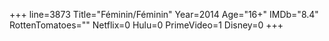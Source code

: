 +++
line=3873
Title="Féminin/Féminin"
Year=2014
Age="16+"
IMDb="8.4"
RottenTomatoes=""
Netflix=0
Hulu=0
PrimeVideo=1
Disney=0
+++

